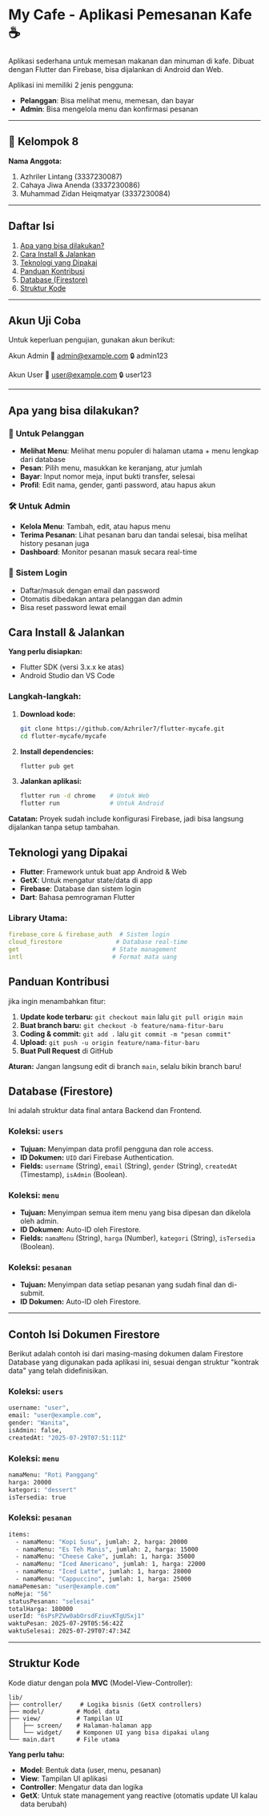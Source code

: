 # My Cafe - Aplikasi Pemesanan Kafe ☕

Aplikasi sederhana untuk memesan makanan dan minuman di kafe. Dibuat dengan Flutter dan Firebase, bisa dijalankan di Android dan Web.

Aplikasi ini memiliki 2 jenis pengguna:
- **Pelanggan**: Bisa melihat menu, memesan, dan bayar
- **Admin**: Bisa mengelola menu dan konfirmasi pesanan

---

## 👥 Kelompok 8
**Nama Anggota:**
1. Azhriler Lintang (3337230087)
2. Cahaya Jiwa Anenda (3337230086)
3. Muhammad Zidan Heiqmatyar (3337230084)

---

## Daftar Isi
1. [Apa yang bisa dilakukan?](#apa-yang-bisa-dilakukan)
2. [Cara Install & Jalankan](#cara-install--jalankan)
3. [Teknologi yang Dipakai](#teknologi-yang-dipakai)
4. [Panduan Kontribusi](#panduan-kontribusi)
5. [Database (Firestore)](#database-firestore)
6. [Struktur Kode](#struktur-kode)

---

## Akun Uji Coba
Untuk keperluan pengujian, gunakan akun berikut:

Akun Admin
📧 admin@example.com
🔒 admin123

Akun User
📧 user@example.com
🔒 user123

---

## Apa yang bisa dilakukan?

### 👥 **Untuk Pelanggan**
- **Melihat Menu**: Melihat menu populer di halaman utama + menu lengkap dari database
- **Pesan**: Pilih menu, masukkan ke keranjang, atur jumlah
- **Bayar**: Input nomor meja, input bukti transfer, selesai
- **Profil**: Edit nama, gender, ganti password, atau hapus akun

### 🛠️ **Untuk Admin** 
- **Kelola Menu**: Tambah, edit, atau hapus menu
- **Terima Pesanan**: Lihat pesanan baru dan tandai selesai, bisa melihat history pesanan juga
- **Dashboard**: Monitor pesanan masuk secara real-time

### 🔐 **Sistem Login**
- Daftar/masuk dengan email dan password
- Otomatis dibedakan antara pelanggan dan admin
- Bisa reset password lewat email

## Cara Install & Jalankan

**Yang perlu disiapkan:**
- Flutter SDK (versi 3.x.x ke atas)
- Android Studio dan VS Code

### Langkah-langkah:

1.  **Download kode:**
    ```bash
    git clone https://github.com/Azhriler7/flutter-mycafe.git
    cd flutter-mycafe/mycafe
    ```

2.  **Install dependencies:**
    ```bash
    flutter pub get
    ```

3.  **Jalankan aplikasi:**
    ```bash
    flutter run -d chrome    # Untuk Web
    flutter run              # Untuk Android
    ```

**Catatan:** Proyek sudah include konfigurasi Firebase, jadi bisa langsung dijalankan tanpa setup tambahan.

## Teknologi yang Dipakai

- **Flutter**: Framework untuk buat app Android & Web
- **GetX**: Untuk mengatur state/data di app
- **Firebase**: Database dan sistem login
- **Dart**: Bahasa pemrograman Flutter

### Library Utama:
```yaml
firebase_core & firebase_auth  # Sistem login
cloud_firestore               # Database real-time  
get                          # State management
intl                         # Format mata uang
```

## Panduan Kontribusi

jika ingin menambahkan fitur:

1. **Update kode terbaru:** `git checkout main` lalu `git pull origin main`
2. **Buat branch baru:** `git checkout -b feature/nama-fitur-baru`  
3. **Coding & commit:** `git add .` lalu `git commit -m "pesan commit"`
4. **Upload:** `git push -u origin feature/nama-fitur-baru`
5. **Buat Pull Request** di GitHub

**Aturan:** Jangan langsung edit di branch `main`, selalu bikin branch baru!

## Database (Firestore)

Ini adalah struktur data final antara Backend dan Frontend.

### Koleksi: `users`
* **Tujuan:** Menyimpan data profil pengguna dan role access.
* **ID Dokumen:** `UID` dari Firebase Authentication.
* **Fields:** `username` (String), `email` (String), `gender` (String), `createdAt` (Timestamp), `isAdmin` (Boolean).

### Koleksi: `menu`
* **Tujuan:** Menyimpan semua item menu yang bisa dipesan dan dikelola oleh admin.
* **ID Dokumen:** Auto-ID oleh Firestore.
* **Fields:** `namaMenu` (String), `harga` (Number), `kategori` (String), `isTersedia` (Boolean).

### Koleksi: `pesanan`
* **Tujuan:** Menyimpan data setiap pesanan yang sudah final dan di-submit.
* **ID Dokumen:** Auto-ID oleh Firestore.

---

## Contoh Isi Dokumen Firestore

Berikut adalah contoh isi dari masing-masing dokumen dalam Firestore Database yang digunakan pada aplikasi ini, sesuai dengan struktur "kontrak data" yang telah didefinisikan.

### Koleksi: `users`
```bash
username: "user",
email: "user@example.com",
gender: "Wanita",
isAdmin: false,
createdAt: "2025-07-29T07:51:11Z"
```

### Koleksi: `menu`
```bash
namaMenu: "Roti Panggang"
harga: 20000
kategori: "dessert"
isTersedia: true
```

### Koleksi: `pesanan`
```bash
items:
  - namaMenu: "Kopi Susu", jumlah: 2, harga: 20000
  - namaMenu: "Es Teh Manis", jumlah: 2, harga: 15000
  - namaMenu: "Cheese Cake", jumlah: 1, harga: 35000
  - namaMenu: "Iced Americano", jumlah: 1, harga: 22000
  - namaMenu: "Iced Latte", jumlah: 1, harga: 28000
  - namaMenu: "Cappuccino", jumlah: 1, harga: 25000
namaPemesan: "user@example.com"
noMeja: "56"
statusPesanan: "selesai"
totalHarga: 180000
userId: "6sPsPZVw0abOrsdFziuvKTgUSxj1"
waktuPesan: 2025-07-29T05:56:42Z
waktuSelesai: 2025-07-29T07:47:34Z
```

---

## Struktur Kode

Kode diatur dengan pola **MVC** (Model-View-Controller):

```
lib/
├── controller/     # Logika bisnis (GetX controllers)
├── model/         # Model data 
├── view/          # Tampilan UI
│   ├── screen/    # Halaman-halaman app
│   └── widget/    # Komponen UI yang bisa dipakai ulang
└── main.dart      # File utama
```

**Yang perlu tahu:**
- **Model**: Bentuk data (user, menu, pesanan)
- **View**: Tampilan UI aplikasi
- **Controller**: Mengatur data dan logika
- **GetX**: Untuk state management yang reactive (otomatis update UI kalau data berubah)
